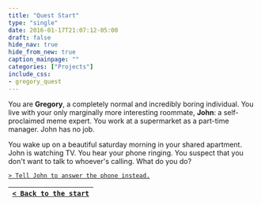 ```yaml
---
title: "Quest Start"
type: "single"
date: 2016-01-17T21:07:12-05:00
draft: false
hide_nav: true
hide_from_new: true
caption_mainpage: ""
categories: ["Projects"]
include_css:
- gregory_quest
---
```


You are **Gregory**, a completely normal and incredibly boring individual. You live with your only marginally more interesting roommate, **John**: a self-proclaimed meme expert. You work at a supermarket as a part-time manager. John has no job.

You wake up on a beautiful saturday morning in your shared apartment. John is watching TV. You hear your phone ringing. You suspect that you don't want to talk to whoever's calling. What do you do?

[``> Tell John to answer the phone instead.``](../2)

|[``< Back to the start``](../)|
|---|